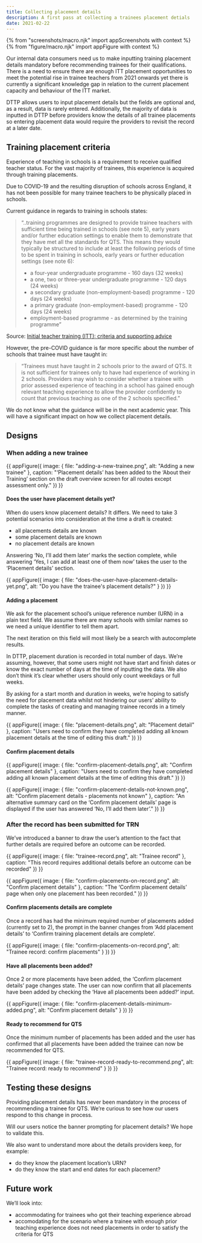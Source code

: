 ```yaml
---
title: Collecting placement details
description: A first pass at collecting a trainees placement detials 
date: 2021-02-22
---
```


{% from "screenshots/macro.njk" import appScreenshots with context %}
{% from "figure/macro.njk" import appFigure with context %}

Our internal data consumers need us to make inputting training placement details mandatory before recommending trainees for their qualifications. There is a need to ensure there are enough ITT placement opportunities to meet the potential rise in trainee teachers from 2021 onwards yet there is currently a significant knowledge gap in relation to the current placement capacity and behaviour of the ITT market.

DTTP allows users to input placement details but the fields are optional and, as a result, data is rarely entered. Additionally, the majority of data is inputted in DTTP before providers know the details of all trainee placements so entering placement data would require the providers to revisit the record at a later date.

## Training placement criteria

Experience of teaching in schools is a requirement to receive qualified teacher status. For the vast majority of trainees, this experience is acquired through training placements. 

Due to COVID-19 and the resulting disruption of schools across England, it has not been possible for many trainee teachers to be physically placed in schools. 

Current guidance in regards to training in schools states:

>“..training programmes are designed to provide trainee teachers with sufficient time being trained in schools (see note 5), early years and/or further education settings to enable them to demonstrate that they have met all the standards for QTS. This means they would typically be structured to include at least the following periods of time to be spent in training in schools, early years or further education settings (see note 6):
>
>* a four-year undergraduate programme - 160 days (32 weeks)
>* a one, two or three-year undergraduate programme - 120 days (24 weeks)
>* a secondary graduate (non-employment-based) programme - 120 days (24 weeks)
>* a primary graduate (non-employment-based) programme - 120 days (24 weeks)
>* employment-based programme - as determined by the training programme”

Source: [Initial teacher training (ITT): criteria and supporting advice](https://www.gov.uk/government/publications/initial-teacher-training-criteria/initial-teacher-training-itt-criteria-and-supporting-advice#c23-training-in-schools)

However, the pre-COVID guidance is far more specific about the number of schools that trainee must have taught in:

>“Trainees must have taught in 2 schools prior to the award of QTS. It is not sufficient for trainees only to have had experience of working in 2 schools. Providers may wish to consider whether a trainee with prior assessed experience of teaching in a school has gained enough relevant teaching experience to allow the provider confidently to count that previous teaching as one of the 2 schools specified.”

We do not know what the guidance will be in the next academic year. This will have a significant impact on how  we collect placement details.

## Designs

### When adding a new trainee

{{ appFigure({
  image: {
    file: "adding-a-new-trainee.png",
    alt: "Adding a new trainee"
  },
  caption: "‘Placement details’ has been added to the ‘About their Training’ section on the draft overview screen for all routes except assessment only."
}) }}

#### Does the user have placement details yet?

When do users know placement details? It differs. We need to take 3 potential scenarios into consideration at the time a draft is created:

* all placements details are known
* some placement details are known
* no placement details are known

Answering ‘No, I’ll add them later’ marks the section complete, while answering ‘Yes, I can add at least one of them now’ takes the user to the ‘Placement details’ section.

{{ appFigure({
  image: {
    file: "does-the-user-have-placement-details-yet.png",
    alt: "Do you have the trainee's placement details?"
  }
}) }}

#### Adding a placement

We ask for the placement school’s unique reference number (URN) in a plain text field. We assume there are many schools with similar names so we need a unique identifier to tell them apart. 

The next iteration on this field will most likely be a search with autocomplete results.

In DTTP, placement duration is recorded in total number of days. We’re assuming, however, that some users might not have start and finish dates or know the exact number of days at the time of inputting the data.  We also don’t think it’s clear whether users should only count weekdays or full weeks.

By asking for a start month and duration in weeks, we’re hoping to satisfy the need for placement data whilst not hindering our users’ ability to complete the tasks of creating and managing trainee records in a timely manner.

{{ appFigure({
  image: {
    file: "placement-details.png",
    alt: "Placement detail"
  },
  caption: "Users need to confirm they have completed adding all known placement details at the time of editing this draft."
}) }}

#### Confirm placement details

{{ appFigure({
  image: {
    file: "confirm-placement-details.png",
    alt: "Confirm placement details"
  },
  caption: "Users need to confirm they have completed adding all known placement details at the time of editing this draft."
}) }}

{{ appFigure({
  image: {
    file: "confirm-placement-details-not-known.png",
    alt: "Confirm placement details - placements not known"
  },
  caption: "An alternative summary card on the ‘Confirm placement details’ page is displayed if the user has answered ‘No, I’ll add them later’."
}) }}

### After the record has been submitted for TRN

We’ve introduced a banner to draw the user’s attention to the fact that further details are required before an outcome can be recorded.


{{ appFigure({
  image: {
    file: "trainee-record.png",
    alt: "Trainee record"
  },
  caption: "This record requires additional details before an outcome can be recorded"
}) }}

{{ appFigure({
  image: {
    file: "confirm-placements-on-record.png",
    alt: "Confirm placement details"
  },
  caption: "The ‘Confirm placement details’ page when only one placement has been recorded."
}) }}

#### Confirm placements details are complete

Once a record has had the minimum required number of placements added (currently set to 2), the prompt in the banner changes from ‘Add placement details’ to ‘Confirm training placement details are complete’.

{{ appFigure({
  image: {
    file: "confirm-placements-on-record.png",
    alt: "Trainee record: confirm placements"
  }
}) }}

#### Have all placements been added?

Once 2 or more placements have been added, the ‘Confirm placement details’ page changes state. The user can now confirm that all placements have been added by checking the ‘Have all placements been added?’ input.

{{ appFigure({
  image: {
    file: "confirm-placement-details-minimum-added.png",
    alt: "Confirm placement details"
  }
}) }}

#### Ready to recommend for QTS

Once the minimum number of placements has been added and the user has confirmed that all placements have been added the trainee can now be recommended for QTS.   

{{ appFigure({
  image: {
    file: "trainee-record-ready-to-recommend.png",
    alt: "Trainee record: ready to recommend"
  }
}) }}

## Testing these designs

Providing placement details has never been mandatory in the process of recommending a trainee for QTS. We’re curious to see how our users respond to this change in process.

Will our users notice the banner prompting for placement details? We hope to validate this.

We also want to understand more about the details providers keep, for example:

* do they know the placement location’s URN?
* do they know the start and end dates for each placement?  

## Future work

We’ll look into:

* accommodating for trainees who got their teaching experience abroad
* accomodating for the scenario where a trainee with enough prior teaching experience does not need placements in order to satisfy the criteria for QTS
